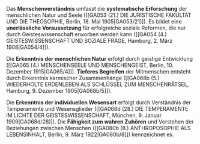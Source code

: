 
Das **Menschenverständnis** umfasst die **systematische Erforschung** der menschlichen Natur und Seele ([[GA053 (21.) DIE JURISTISCHE FAKULTÄT UND DIE THEOSOPHIE, Berlin, 18. Mai 1905|GA053/21]]). Es bildet eine **unerlässliche Voraussetzung** für erfolgreiche soziale Reformen, die nur durch Geisteswissenschaft erworben werden kann ([[GA054 (4.) GEISTESWISSENSCHAFT UND SOZIALE FRAGE, Hamburg, 2. März 1908|GA054/4]]).

Die **Erkenntnis der menschlichen Natur** erfolgt durch geistige Entwicklung ([[GA065 (4.) MENSCHENSEELE UND MENSCHENGEIST, Berlin, 10. Dezember 1915|GA065/4]]). **Tieferes Begreifen** der Mitmenschen entsteht durch Erkenntnis karmischer Zusammenhänge ([[GA068b (5.) WIEDERHOLTE ERDENLEBEN ALS SCHLÜSSEL ZUM MENSCHENRÄTSEL, Hamburg, 9. Dezember 1905|GA068b/5]]).

Die **Erkenntnis der individuellen Wesensart** erfolgt durch Verständnis der Temperamente und Wesensglieder ([[GA068d (28.) DIE TEMPERAMENTE IM LICHTE DER GEISTESWISSENSCHAFT, München, 9. Januar 1909|GA068d/28]]). Die **Fähigkeit zum wahren Zuhören** und Verstehen der Beziehungen zwischen Menschen ([[GA080b (8.) ANTHROPOSOPHIE ALS LEBENSINHALT, Berlin, 9. März 1922|GA080b/8]]) kennzeichnet es.
